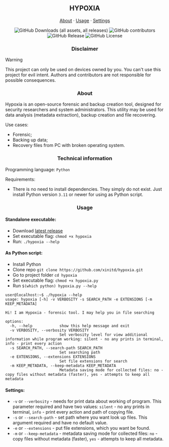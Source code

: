 <div align="center">
  <h2>HYPOXIA</h2>
  <p>
    <a href="#about">About</a>
    ·
    <a href="#usage">Usage</a>
    ·
    <a href="#settings">Settings</a>
  </p>
  <img alt="GitHub Downloads (all assets, all releases)" src="https://img.shields.io/github/downloads/xinitd/hypoxia/total">
  <img alt="GitHub contributors" src="https://img.shields.io/github/contributors/xinitd/hypoxia">
  <img alt="GitHub Release" src="https://img.shields.io/github/v/release/xinitd/hypoxia">
  <img alt="GitHub License" src="https://img.shields.io/github/license/xinitd/hypoxia">
</div>

<div align="center">
  <h3 align="center">Disclaimer</h3>
</div>

> [!WARNING]
> This project can only be used on devices owned by you. You can't use this project for evil intent. Authors and contributors are not responsible for possible consequences.

<div align="center">
  <h3 align="center">About</h3>
</div>

Hypoxia is an open-source forensic and backup creation tool, designed for security researchers and system administrators. This utility may be used for data analysis (metadata extraction), backup creation and file recovering.

Use cases:
- Forensic;
- Backing up data;
- Recovery files from PC with broken operating system.

<div align="center">
  <h3 align="center">Technical information</h3>
</div>

Programming language: `Python`

Requirements:
* There is no need to install dependencies. They simply do not exist. Just install Python version `3.11` or newer for using as Python script.

<div align="center">
  <h3 align="center">Usage</h3>
</div>

#### Standalone executable:

* Download [latest release](https://github.com/xinitd/hypoxia/releases)
* Set executable flag: `chmod +x hypoxia`
* Run: `./hypoxia --help`

#### As Python script:

* Install Python
* Clone repo `git clone https://github.com/xinitd/hypoxia.git`
* Go to project folder `cd hypoxia`
* Set executable flag: `chmod +x hypoxia.py`
* Run `$(which python) hypoxia.py --help`

```
user@localhost:~$ ./hypoxia --help
usage: hypoxia [-h] -v VERBOSITY -s SEARCH_PATH -e EXTENSIONS [-m KEEP_METADATA]

Hi! I am Hypoxia - forensic tool. I may help you in file searching

options:
  -h, --help            show this help message and exit
  -v VERBOSITY, --verbosity VERBOSITY
                        Set verbosity level for view additional information while program working: silent - no any prints in terminal, info - print every action
  -s SEARCH_PATH, --search-path SEARCH_PATH
                        Set searching path
  -e EXTENSIONS, --extensions EXTENSIONS
                        Set file extensions for search
  -m KEEP_METADATA, --keep-metadata KEEP_METADATA
                        Metadata saving mode for collected files: no - copy files without metadata (faster), yes - attempts to keep all metadata
```

#### Settings:

* `-v` or `--verbosity` - needs for print data about working of program. This parameter required and have two values: `silent` - no any prints in terminal, `info` - print every action and path of copying file.
* `-s` or `--search-path` - set path where you want look up files. This argument required and have no default value.
* `-e` or `--extensions` - put file extensions, which you want be found.
* `-m` or `--keep-metadata` - metadata saving mode for collected files: `no` - copy files without metadata (faster), `yes` - attempts to keep all metadata.
